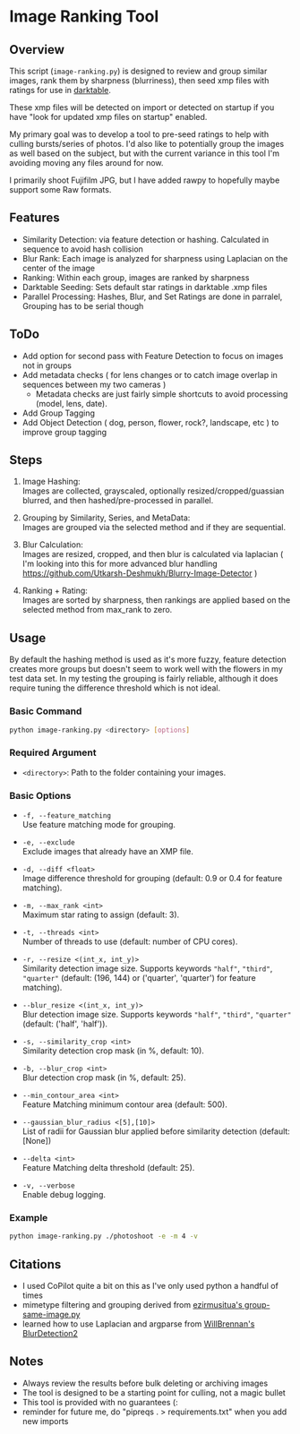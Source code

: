 # Image Ranking Tool


## Overview

This script (`image-ranking.py`) is designed to review and group similar images, rank them by sharpness (blurriness), then seed xmp files with ratings for use in [darktable](https://www.darktable.org/).

These xmp files will be detected on import or detected on startup if you have "look for updated xmp files on startup" enabled.

My primary goal was to develop a tool to pre-seed ratings to help with culling bursts/series of photos. I'd also like to potentially group the images as well based on the subject, but with the current variance in this tool I'm avoiding moving any files around for now.

I primarily shoot Fujifilm JPG, but I have added rawpy to hopefully maybe support some Raw formats.

## Features

- Similarity Detection: via feature detection or hashing. Calculated in sequence to avoid hash collision
- Blur Rank: Each image is analyzed for sharpness using Laplacian on the center of the image
- Ranking: Within each group, images are ranked by sharpness
- Darktable Seeding: Sets default star ratings in darktable .xmp files
- Parallel Processing: Hashes, Blur, and Set Ratings are done in parralel, Grouping has to be serial though

## ToDo

- Add option for second pass with Feature Detection to focus on images not in groups
- Add metadata checks ( for lens changes or to catch image overlap in sequences between my two cameras )
  - Metadata checks are just fairly simple shortcuts to avoid processing (model, lens, date).
- Add Group Tagging
- Add Object Detection ( dog, person, flower, rock?, landscape, etc ) to improve group tagging


## Steps

1. Image Hashing:  
   Images are collected, grayscaled, optionally resized/cropped/guassian blurred, and then hashed/pre-processed in parallel.

2. Grouping by Similarity, Series, and MetaData:  
   Images are grouped via the selected method and if they are sequential. 

3. Blur Calculation:  
   Images are resized, cropped, and then blur is calculated via laplacian ( I'm looking into this for more advanced blur handling https://github.com/Utkarsh-Deshmukh/Blurry-Image-Detector )

4. Ranking + Rating:  
   Images are sorted by sharpness, then rankings are applied based on the selected method from max_rank to zero. 


## Usage

By default the hashing method is used as it's more fuzzy, feature detection creates more groups but doesn't seem to work well with the flowers in my test data set. In my testing the grouping is fairly reliable, although it does require tuning the difference threshold which is not ideal.


### Basic Command

```sh
python image-ranking.py <directory> [options]
```

### Required Argument

- `<directory>`: Path to the folder containing your images.

### Basic Options

- `-f, --feature_matching`  
  Use feature matching mode for grouping.

- `-e, --exclude`  
  Exclude images that already have an XMP file.

- `-d, --diff <float>`  
  Image difference threshold for grouping (default: 0.9 or 0.4 for feature matching).

- `-m, --max_rank <int>`  
  Maximum star rating to assign (default: 3).

- `-t, --threads <int>`  
  Number of threads to use (default: number of CPU cores).

- `-r, --resize <(int_x, int_y)>`  
  Similarity detection image size. Supports keywords `"half"`, `"third"`, `"quarter"` (default: (196, 144) or ('quarter', 'quarter') for feature matching).

- `--blur_resize <(int_x, int_y)>`  
  Blur detection image size. Supports keywords `"half"`, `"third"`, `"quarter"` (default: ('half', 'half')).
    
- `-s, --similarity_crop <int>`  
  Similarity detection crop mask (in %, default: 10).

- `-b, --blur_crop <int>`  
  Blur detection crop mask (in %, default: 25).

- `--min_contour_area <int>`  
  Feature Matching minimum contour area (default: 500).

- `--gaussian_blur_radius <[5],[10]>`  
  List of radii for Gaussian blur applied before similarity detection (default: [None])

- `--delta <int>`  
  Feature Matching delta threshold (default: 25).

- `-v, --verbose`  
  Enable debug logging.

### Example

```sh
python image-ranking.py ./photoshoot -e -m 4 -v
```

## Citations

- I used CoPilot quite a bit on this as I've only used python a handful of times 
- mimetype filtering and grouping derived from [ezirmusitua's group-same-image.py](https://gist.github.com/ezirmusitua/1aa47567ad4ebd5679f9e3df09585e17) 
- learned how to use Laplacian and argparse from [WillBrennan's BlurDetection2](https://github.com/WillBrennan/BlurDetection2/tree/master) 


## Notes

- Always review the results before bulk deleting or archiving images
- The tool is designed to be a starting point for culling, not a magic bullet
- This tool is provided with no guarantees (:
- reminder for future me, do "pipreqs . > requirements.txt" when you add new imports